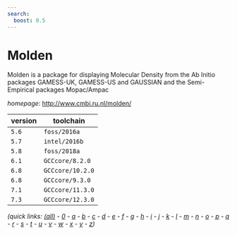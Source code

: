 ```yaml
---
search:
  boost: 0.5
---
```

# Molden

Molden is a package for displaying Molecular Density from the  Ab Initio packages GAMESS-UK, GAMESS-US and GAUSSIAN and the Semi-Empirical  packages Mopac/Ampac

*homepage*: <http://www.cmbi.ru.nl/molden/>

version | toolchain
--------|----------
``5.6`` | ``foss/2016a``
``5.7`` | ``intel/2016b``
``5.8`` | ``foss/2018a``
``6.1`` | ``GCCcore/8.2.0``
``6.8`` | ``GCCcore/10.2.0``
``6.8`` | ``GCCcore/9.3.0``
``7.1`` | ``GCCcore/11.3.0``
``7.3`` | ``GCCcore/12.3.0``


*(quick links: [(all)](../index.md) - [0](../0/index.md) - [a](../a/index.md) - [b](../b/index.md) - [c](../c/index.md) - [d](../d/index.md) - [e](../e/index.md) - [f](../f/index.md) - [g](../g/index.md) - [h](../h/index.md) - [i](../i/index.md) - [j](../j/index.md) - [k](../k/index.md) - [l](../l/index.md) - [m](../m/index.md) - [n](../n/index.md) - [o](../o/index.md) - [p](../p/index.md) - [q](../q/index.md) - [r](../r/index.md) - [s](../s/index.md) - [t](../t/index.md) - [u](../u/index.md) - [v](../v/index.md) - [w](../w/index.md) - [x](../x/index.md) - [y](../y/index.md) - [z](../z/index.md))*

